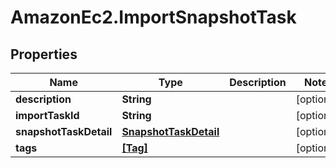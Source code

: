 # AmazonEc2.ImportSnapshotTask

## Properties

Name | Type | Description | Notes
------------ | ------------- | ------------- | -------------
**description** | **String** |  | [optional] 
**importTaskId** | **String** |  | [optional] 
**snapshotTaskDetail** | [**SnapshotTaskDetail**](SnapshotTaskDetail.md) |  | [optional] 
**tags** | [**[Tag]**](Tag.md) |  | [optional] 


